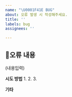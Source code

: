 ```yaml
---
name: "\U0001F41E BUG"
about: 오류 발생 시 작성해주세요.
title: ''
labels: bug
assignees: ''

---
```


## 🐛오류 내용 
(내용입력)

**시도 방법**
1. 
2. 
3. 


**기타**
